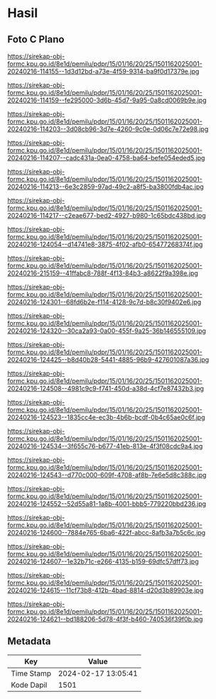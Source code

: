 # Hasil

## Foto C Plano

https://sirekap-obj-formc.kpu.go.id/8e1d/pemilu/pdpr/15/01/16/20/25/1501162025001-20240216-114155--1d3d12bd-a73e-4f59-9314-ba9f0d17379e.jpg

https://sirekap-obj-formc.kpu.go.id/8e1d/pemilu/pdpr/15/01/16/20/25/1501162025001-20240216-114159--fe295000-3d6b-45d7-9a95-0a8cd0069b9e.jpg

https://sirekap-obj-formc.kpu.go.id/8e1d/pemilu/pdpr/15/01/16/20/25/1501162025001-20240216-114203--3d08cb96-3d7e-4260-9c0e-0d06c7e72e98.jpg

https://sirekap-obj-formc.kpu.go.id/8e1d/pemilu/pdpr/15/01/16/20/25/1501162025001-20240216-114207--cadc431a-0ea0-4758-ba64-befe054eded5.jpg

https://sirekap-obj-formc.kpu.go.id/8e1d/pemilu/pdpr/15/01/16/20/25/1501162025001-20240216-114213--6e3c2859-97ad-49c2-a8f5-ba3800fdb4ac.jpg

https://sirekap-obj-formc.kpu.go.id/8e1d/pemilu/pdpr/15/01/16/20/25/1501162025001-20240216-114217--c2eae677-bed2-4927-b980-1c65bdc438bd.jpg

https://sirekap-obj-formc.kpu.go.id/8e1d/pemilu/pdpr/15/01/16/20/25/1501162025001-20240216-124054--d14741e8-3875-4f02-afb0-65477268374f.jpg

https://sirekap-obj-formc.kpu.go.id/8e1d/pemilu/pdpr/15/01/16/20/25/1501162025001-20240216-215159--41ffabc8-788f-4f13-84b3-a8622f9a398e.jpg

https://sirekap-obj-formc.kpu.go.id/8e1d/pemilu/pdpr/15/01/16/20/25/1501162025001-20240216-124301--68fd6b2e-f114-4128-9c7d-b8c30f9402e6.jpg

https://sirekap-obj-formc.kpu.go.id/8e1d/pemilu/pdpr/15/01/16/20/25/1501162025001-20240216-124320--30ca2a93-0a00-455f-9a25-36b146555109.jpg

https://sirekap-obj-formc.kpu.go.id/8e1d/pemilu/pdpr/15/01/16/20/25/1501162025001-20240216-124425--b8d40b28-5441-4885-96b9-427601087a36.jpg

https://sirekap-obj-formc.kpu.go.id/8e1d/pemilu/pdpr/15/01/16/20/25/1501162025001-20240216-124508--4981c9c9-f741-450d-a38d-4cf7e87432b3.jpg

https://sirekap-obj-formc.kpu.go.id/8e1d/pemilu/pdpr/15/01/16/20/25/1501162025001-20240216-124523--1835cc4e-ec3b-4b6b-bcdf-0b4c65ae0c6f.jpg

https://sirekap-obj-formc.kpu.go.id/8e1d/pemilu/pdpr/15/01/16/20/25/1501162025001-20240216-124534--3f655c76-b677-41eb-813e-4f3f08cdc9a4.jpg

https://sirekap-obj-formc.kpu.go.id/8e1d/pemilu/pdpr/15/01/16/20/25/1501162025001-20240216-124543--d770c000-609f-4708-af8b-7e6e5d8c388c.jpg

https://sirekap-obj-formc.kpu.go.id/8e1d/pemilu/pdpr/15/01/16/20/25/1501162025001-20240216-124552--52d55a81-1a8b-4001-bbb5-779220bbd236.jpg

https://sirekap-obj-formc.kpu.go.id/8e1d/pemilu/pdpr/15/01/16/20/25/1501162025001-20240216-124600--7884e765-6ba6-422f-abcc-8afb3a7b5c6c.jpg

https://sirekap-obj-formc.kpu.go.id/8e1d/pemilu/pdpr/15/01/16/20/25/1501162025001-20240216-124607--1e32b71c-e266-4135-b159-69dfc57dff73.jpg

https://sirekap-obj-formc.kpu.go.id/8e1d/pemilu/pdpr/15/01/16/20/25/1501162025001-20240216-124615--11cf73b8-412b-4bad-8814-d20d3b89903e.jpg

https://sirekap-obj-formc.kpu.go.id/8e1d/pemilu/pdpr/15/01/16/20/25/1501162025001-20240216-124621--bd188206-5d78-4f3f-b460-740536f39f0b.jpg


## Metadata

| Key        | Value               |
| ---------- | ------------------- |
| Time Stamp | 2024-02-17 13:05:41 |
| Kode Dapil | 1501                |



